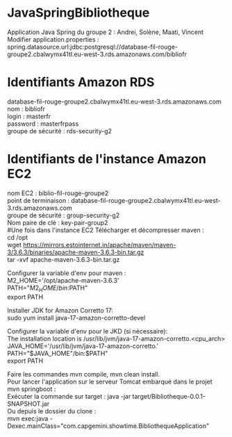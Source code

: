 # JavaSpringBibliotheque
Application Java Spring du groupe 2 : Andrei, Solène, Maati, Vincent  
Modifier application.properties : spring.datasource.url:jdbc:postgresql://database-fil-rouge-groupe2.cbalwymx41tl.eu-west-3.rds.amazonaws.com/bibliofr  
# Identifiants Amazon RDS
database-fil-rouge-groupe2.cbalwymx41tl.eu-west-3.rds.amazonaws.com  
nom : bibliofr  
login : masterfr  
password : masterfrpass  
groupe de sécurité : rds-security-g2   
# Identifiants de l'instance Amazon EC2
nom EC2 : biblio-fil-rouge-groupe2  
point de terminaison : database-fil-rouge-groupe2.cbalwymx41tl.eu-west-3.rds.amazonaws.com  
groupe de sécurité : group-security-g2  
Nom paire de clé : key-pair-group2  
#Une fois dans l'instance EC2
Télécharger et décompresser maven :  
cd /opt  
wget https://mirrors.estointernet.in/apache/maven/maven-3/3.6.3/binaries/apache-maven-3.6.3-bin.tar.gz  
tar -xvf apache-maven-3.6.3-bin.tar.gz  

Configurer la variable d'env pour maven :  
M2_HOME='/opt/apache-maven-3.6.3'  
PATH="$M2_HOME/bin:$PATH"  
export PATH  

Installer JDK for Amazon Corretto 17:  
sudo yum install java-17-amazon-corretto-devel  

Configurer la variable d'env pour le JKD (si nécessaire):  
The installation location is /usr/lib/jvm/java-17-amazon-corretto.<cpu_arch>  
JAVA_HOME='/usr/lib/jvm/java-17-amazon-corretto.'  
PATH="$JAVA_HOME"/bin:$PATH"  
export PATH  

Faire les commandes mvn compile, mvn clean install.  
Pour lancer l'application sur le serveur Tomcat embarqué dans le projet mvn springboot :  
Exécuter la commande sur target : java -jar target/Bibliotheque-0.0.1-SNAPSHOT.jar  
Ou depuis le dossier du clone :   
mvn exec:java -Dexec.mainClass="com.capgemini.showtime.BibliothequeApplication"  
